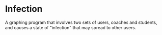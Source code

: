 Infection
=========

A graphing program that involves two sets of users, coaches and students, and causes a state of "infection" that may spread to other users.
